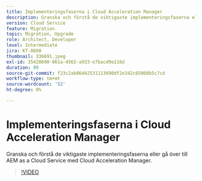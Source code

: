 ```yaml
---
title: Implementeringsfaserna i Cloud Acceleration Manager
description: Granska och förstå de viktigaste implementeringsfaserna eller gå över till AEM as a Cloud Service med Cloud Acceleration Manager.
version: Cloud Service
feature: Migration
topic: Migration, Upgrade
role: Architect, Developer
level: Intermediate
jira: KT-8660
thumbnail: 336691.jpeg
exl-id: 35420690-061a-4562-a933-e7bacd9e116d
duration: 99
source-git-commit: f23c2ab86d42531113690df2e342c65060b5c7cd
workflow-type: tm+mt
source-wordcount: '52'
ht-degree: 0%

---
```


# Implementeringsfaserna i Cloud Acceleration Manager

Granska och förstå de viktigaste implementeringsfaserna eller gå över till AEM as a Cloud Service med Cloud Acceleration Manager.

>[!VIDEO](https://video.tv.adobe.com/v/336691?quality=12&learn=on)
